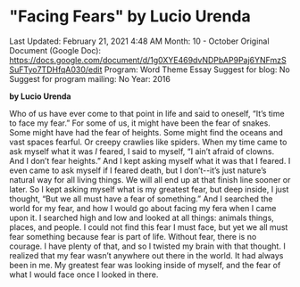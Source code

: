 # "Facing Fears" by Lucio Urenda

Last Updated: February 21, 2021 4:48 AM
Month: 10 - October
Original Document (Google Doc): https://docs.google.com/document/d/1g0XYE469dvNDPbAP9Paj6YNFmzSSuFTyo7TDHfqA030/edit
Program: Word Theme Essay
Suggest for blog: No
Suggest for program mailing: No
Year: 2016

**by Lucio Urenda**

Who of us have ever come to that point in life and said to oneself, “It’s time to face my fear.” For some of us, it might have been the fear of snakes. Some might have had the fear of heights. Some might find the oceans and vast spaces fearful. Or creepy crawlies like spiders. When my time came to ask myself what it was *I* feared, I said to myself, “I ain’t afraid of clowns. And I don’t fear heights.” And I kept asking myself what it was that I feared. I even came to ask myself if I feared death, but I don’t--it’s just nature’s natural way for all living things. We will all end up at that finish line sooner or later. So I kept asking myself what is my greatest fear, but deep inside, I just thought, “But we all must have a fear of something.” And I searched the world for my fear, and how I would go about facing my fera when I came upon it. I searched high and low and looked at all things: animals things, places, and people. I could not find this fear I must face, but yet we all must fear something because fear is part of life. Without fear, there is no courage. I have plenty of that, and so I twisted my brain with that thought. I realized that my fear wasn’t anywhere out there in the world. It had always been in me. My greatest fear was looking inside of myself, and the fear of what I would face once I looked in there.